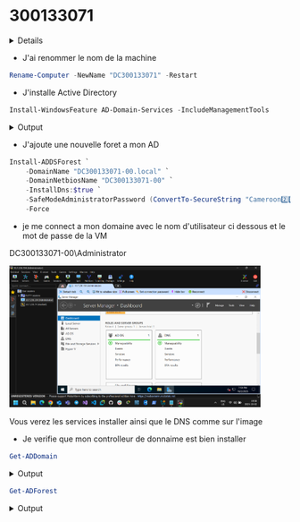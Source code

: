 # 300133071

<details>


</details>

* J'ai renommer le nom de la machine

```powershell
Rename-Computer -NewName "DC300133071" -Restart
```

* J'installe Active Directory

```powershell
Install-WindowsFeature AD-Domain-Services -IncludeManagementTools
```
<details>
    <summary>Output</summary>
    
```powershell
Success Restart Needed Exit Code      Feature Result
------- -------------- ---------      --------------
True    No             Success        {Active Directory Domain Services, Group P...
```
</details>

* J'ajoute une nouvelle foret a mon AD

```powershell
Install-ADDSForest `
    -DomainName "DC300133071-00.local" `
    -DomainNetbiosName "DC300133071-00" `
    -InstallDns:$true `
    -SafeModeAdministratorPassword (ConvertTo-SecureString "Cameroon2️⃣0️⃣2️⃣4️⃣&" -AsPlainText -Force) `
    -Force
```

* je me connect a mon domaine avec le nom d'utilisateur ci dessous et le mot de passe de la VM

DC300133071-00\Administrator

<img src="images/photo1.jpg" alt="Images" width="450"/>

Vous verez les services installer ainsi que le DNS comme sur l'image

* Je verifie que mon controlleur de donnaime est bien installer
  
```powershell
Get-ADDomain
```
<details>
    <summary>Output</summary>
    
```powershell
AllowedDNSSuffixes                 : {}
ChildDomains                       : {}
ComputersContainer                 : CN=Computers,DC=DC300133071-00,DC=local
DeletedObjectsContainer            : CN=Deleted Objects,DC=DC300133071-00,DC=local
DistinguishedName                  : DC=DC300133071-00,DC=local
DNSRoot                            : DC300133071-00.local
DomainControllersContainer         : OU=Domain Controllers,DC=DC300133071-00,DC=local
DomainMode                         : Windows2016Domain
DomainSID                          : S-1-5-21-447135690-91861430-3213525697
ForeignSecurityPrincipalsContainer : CN=ForeignSecurityPrincipals,DC=DC300133071-00,DC=local
Forest                             : DC300133071-00.local
InfrastructureMaster               : DC300133071.DC300133071-00.local
LastLogonReplicationInterval       :
LinkedGroupPolicyObjects           : {CN={31B2F340-016D-11D2-945F-00C04FB984F9},CN=Policies,CN=System,DC=DC300133071-00
                                     ,DC=local}
LostAndFoundContainer              : CN=LostAndFound,DC=DC300133071-00,DC=local
ManagedBy                          :
Name                               : DC300133071-00
NetBIOSName                        : DC300133071-00
ObjectClass                        : domainDNS
ObjectGUID                         : 503edc1a-90a5-4179-bc97-ee138a9f1da1
ParentDomain                       :
PDCEmulator                        : DC300133071.DC300133071-00.local
PublicKeyRequiredPasswordRolling   : True
QuotasContainer                    : CN=NTDS Quotas,DC=DC300133071-00,DC=local
ReadOnlyReplicaDirectoryServers    : {}
ReplicaDirectoryServers            : {DC300133071.DC300133071-00.local}
RIDMaster                          : DC300133071.DC300133071-00.local
SubordinateReferences              : {DC=ForestDnsZones,DC=DC300133071-00,DC=local,
                                     DC=DomainDnsZones,DC=DC300133071-00,DC=local,
                                     CN=Configuration,DC=DC300133071-00,DC=local}
SystemsContainer                   : CN=System,DC=DC300133071-00,DC=local
UsersContainer                     : CN=Users,DC=DC300133071-00,DC=local
```
</details>

```powershell
Get-ADForest
```
<details>
    <summary>Output</summary>
    
```powershell
ApplicationPartitions : {DC=DomainDnsZones,DC=DC300133071-00,DC=local, DC=ForestDnsZones,DC=DC300133071-00,DC=local}
CrossForestReferences : {}
DomainNamingMaster    : DC300133071.DC300133071-00.local
Domains               : {DC300133071-00.local}
ForestMode            : Windows2016Forest
GlobalCatalogs        : {DC300133071.DC300133071-00.local}
Name                  : DC300133071-00.local
PartitionsContainer   : CN=Partitions,CN=Configuration,DC=DC300133071-00,DC=local
RootDomain            : DC300133071-00.local
SchemaMaster          : DC300133071.DC300133071-00.local
Sites                 : {Default-First-Site-Name}
SPNSuffixes           : {}
UPNSuffixes           : {}
```
</details>
